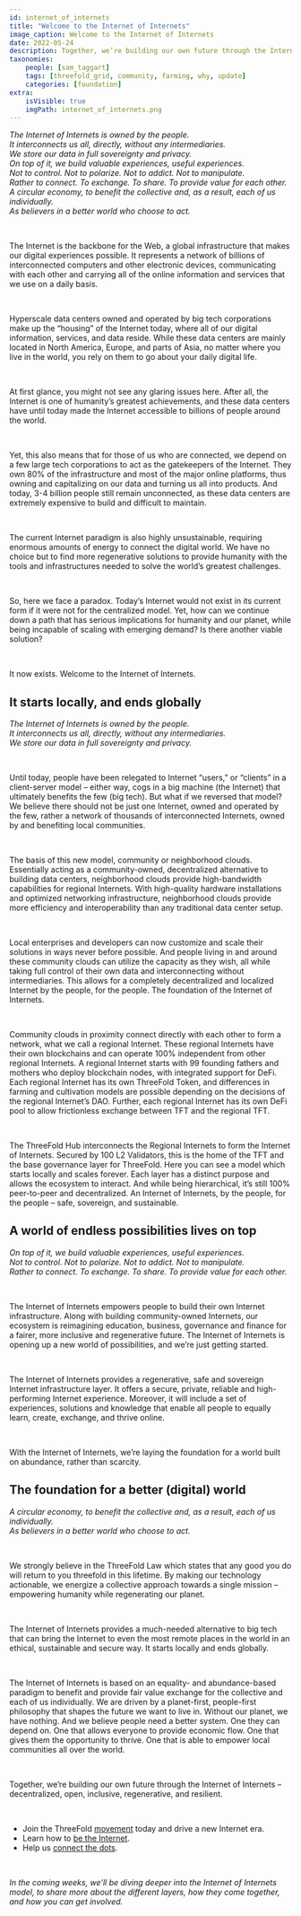```yaml
---
id: internet_of_internets
title: "Welcome to the Internet of Internets"
image_caption: Welcome to the Internet of Internets
date: 2022-05-24
description: Together, we’re building our own future through the Internet of Internets – decentralized, open, inclusive, regenerative, and resilient.
taxonomies:
    people: [sam_taggart]
    tags: [threefold_grid, community, farming, why, update]
    categories: [foundation]
extra:
    isVisible: true
    imgPath: internet_of_internets.png
---
```


*The Internet of Internets is owned by the people.* <br/>
*It interconnects us all, directly, without any intermediaries.* <br/>
*We store our data in full sovereignty and privacy.* <br/>
*On top of it, we build valuable experiences, useful experiences.* <br/>
*Not to control. Not to polarize. Not to addict. Not to manipulate.* <br/>
*Rather to connect. To exchange. To share. To provide value for each other.* <br/>
*A circular economy, to benefit the collective and, as a result, each of us individually.* <br/>
*As believers in a better world who choose to act.*

<br/>

The Internet is the backbone for the Web, a global infrastructure that makes our digital experiences possible. It represents a network of billions of interconnected computers and other electronic devices, communicating with each other and carrying all of the online information and services that we use on a daily basis.

<br/>

Hyperscale data centers owned and operated by big tech corporations make up the “housing” of the Internet today, where all of our digital information, services, and data reside. While these data centers are mainly located in North America, Europe, and parts of Asia, no matter where you live in the world, you rely on them to go about your daily digital life.

<br/>

At first glance, you might not see any glaring issues here. After all, the Internet is one of humanity’s greatest achievements, and these data centers have until today made the Internet accessible to billions of people around the world.

<br/>

Yet, this also means that for those of us who are connected, we depend on a few large tech corporations to act as the gatekeepers of the Internet. They own 80% of the infrastructure and most of the major online platforms, thus owning and capitalizing on our data and turning us all into products. And today, 3-4 billion people still remain unconnected, as these data centers are extremely expensive to build and difficult to maintain.

<br/>

The current Internet paradigm is also highly unsustainable, requiring enormous amounts of energy to connect the digital world. We have no choice but to find more regenerative solutions to provide humanity with the tools and infrastructures needed to solve the world’s greatest challenges.

<br/>

So, here we face a paradox. Today’s Internet would not exist in its current form if it were not for the centralized model. Yet, how can we continue down a path that has serious implications for humanity and our planet, while being incapable of scaling with emerging demand? Is there another viable solution?

<br/>

It now exists. Welcome to the Internet of Internets.

## It starts locally, and ends globally

*The Internet of Internets is owned by the people.* <br/>
*It interconnects us all, directly, without any intermediaries.* <br/>
*We store our data in full sovereignty and privacy.*

<br/>

Until today, people have been relegated to Internet “users,” or “clients” in a client-server model – either way, cogs in a big machine (the Internet) that ultimately benefits the few (big tech). But what if we reversed that model? We believe there should not be just one Internet, owned and operated by the few, rather a network of thousands of interconnected Internets, owned by and benefiting local communities.

<br/>

The basis of this new model, community or neighborhood clouds. Essentially acting as a community-owned, decentralized alternative to building data centers, neighborhood clouds provide high-bandwidth capabilities for regional Internets. With high-quality hardware installations and optimized networking infrastructure, neighborhood clouds provide more efficiency and interoperability than any traditional data center setup.

<br/>

Local enterprises and developers can now customize and scale their solutions in ways never before possible. And people living in and around these community clouds can utilize the capacity as they wish, all while taking full control of their own data and interconnecting without intermediaries. This allows for a completely decentralized and localized Internet by the people, for the people. The foundation of the Internet of Internets.

<br/>

Community clouds in proximity connect directly with each other to form a network, what we call a regional Internet. These regional Internets have their own blockchains and can operate 100% independent from other regional Internets. A regional Internet starts with 99 founding fathers and mothers who deploy blockchain nodes, with integrated support for DeFi. Each regional Internet has its own ThreeFold Token, and differences in farming and cultivation models are possible depending on the decisions of the regional Internet’s DAO. Further, each regional Internet has its own DeFi pool to allow frictionless exchange between TFT and the regional TFT.

<br/>

The ThreeFold Hub interconnects the Regional Internets to form  the Internet of Internets. Secured by 100 L2 Validators, this is the home of the TFT and the base governance layer for ThreeFold. Here you can see a model which starts locally and scales forever. Each layer has a distinct purpose and allows the ecosystem to interact. And while being hierarchical, it’s still 100% peer-to-peer and decentralized. An Internet of Internets, by the people, for the people – safe, sovereign, and sustainable.

## A world of endless possibilities lives on top

*On top of it, we build valuable experiences, useful experiences.* <br/>
*Not to control. Not to polarize. Not to addict. Not to manipulate.* <br/>
*Rather to connect. To exchange. To share. To provide value for each other.*

<br/>

The Internet of Internets empowers people to build their own Internet infrastructure. Along with building community-owned Internets, our ecosystem is reimagining education, business, governance and finance for a fairer, more inclusive and regenerative future. The Internet of Internets is opening up a new world of possibilities, and we’re just getting started.

<br/>

The Internet of Internets provides a regenerative, safe and sovereign Internet infrastructure layer. It offers a secure, private, reliable and high-performing Internet experience. Moreover, it will include a set of experiences, solutions and knowledge that enable all people to equally learn, create, exchange, and thrive online.

<br/>

With the Internet of Internets, we’re laying the foundation for a world built on abundance, rather than scarcity.

## The foundation for a better (digital) world

*A circular economy, to benefit the collective and, as a result, each of us individually.* <br/>
*As believers in a better world who choose to act.*

<br/>

We strongly believe in the ThreeFold Law which states that any good you do will return to you threefold in this lifetime. By making our technology actionable, we energize a collective approach towards a single mission – empowering humanity while regenerating our planet.

<br/>

The Internet of Internets provides a much-needed alternative to big tech that can bring the Internet to even the most remote places in the world in an ethical, sustainable and secure way. It starts locally and ends globally.

<br/>

The Internet of Internets is based on an equality- and abundance-based paradigm to benefit and provide fair value exchange for the collective and each of us individually. We are driven by a planet-first, people-first philosophy that shapes the future we want to live in. Without our planet, we have nothing. And we believe people need a better system. One they can depend on. One that allows everyone to provide economic flow. One that gives them the opportunity to thrive. One that is able to empower local communities all over the world.

<br/>

Together, we’re building our own future through the Internet of Internets – decentralized, open, inclusive, regenerative, and resilient.

<br/>

- Join the ThreeFold [movement](https://t.me/threefold) today and drive a new Internet era.
- Learn how to [be the Internet](https://threefold.io/blog/post/what_is_farming/).
- Help us [connect the dots](https://threefold.io/blog/post/connecting_the_dots/).

<br/>

*In the coming weeks, we’ll be diving deeper into the Internet of Internets model, to share more about the different layers, how they come together, and how you can get involved.*